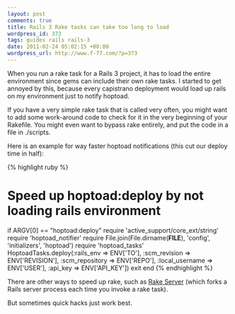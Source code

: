 ```yaml
---
layout: post
comments: true
title: Rails 3 Rake tasks can take too long to load
wordpress_id: 373
tags: guides rails rails-3
date: 2011-02-24 05:02:15 +08:00
wordpress_url: http://www.f-77.com/?p=373
---
```

When you run a rake task for a Rails 3 project, it has to load the entire environment since gems can include their own rake tasks. I started to get annoyed by this, because every capistrano deployment would load up rails on my environment just to notify hoptoad.

If you have a very simple rake task that is called very often, you might want to add some work-around code to check for it in the very beginning of your Rakefile. You might even want to bypass rake entirely, and put the code in a file in ./scripts.

Here is an example for way faster hoptoad notifications (this cut our deploy time in half):

{% highlight ruby %}
# Speed up hoptoad:deploy by not loading rails environment
if ARGV[0] == "hoptoad:deploy"
  require 'active_support/core_ext/string'
  require 'hoptoad_notifier'
  require File.join(File.dirname(__FILE__), 'config', 'initializers', 'hoptoad')
  require 'hoptoad_tasks'
  HoptoadTasks.deploy(:rails_env      => ENV['TO'],
                      :scm_revision   => ENV['REVISION'],
                      :scm_repository => ENV['REPO'],
                      :local_username => ENV['USER'],
                      :api_key        => ENV['API_KEY'])
  exit
end
{% endhighlight %}

There are other ways to speed up rake, such as <a href="https://github.com/outoftime/rake_server">Rake Server</a> (which forks a Rails server process each time you invoke a rake task).

But sometimes quick hacks just work best.

